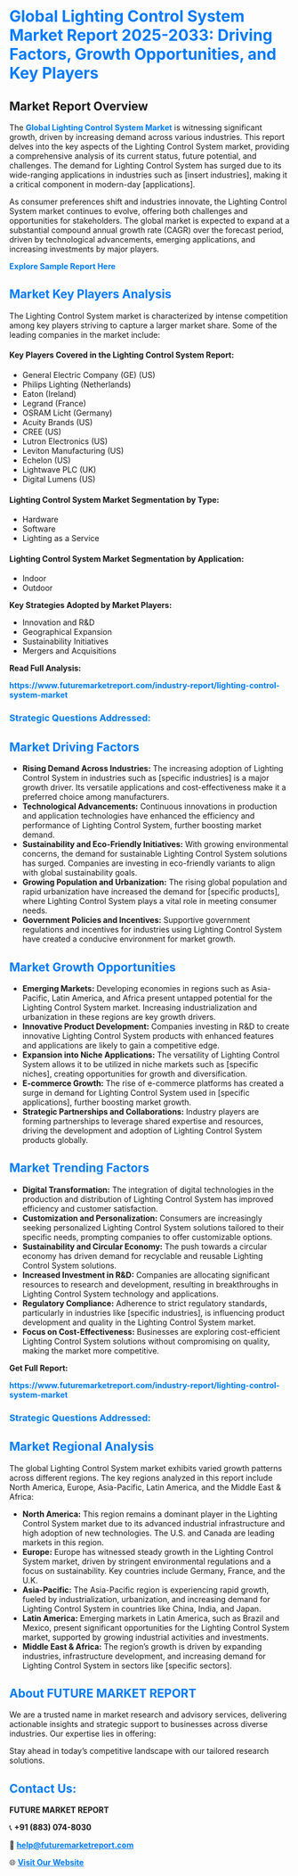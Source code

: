 <h1 style="color: #007BFF;">Global Lighting Control System Market Report 2025-2033: Driving Factors, Growth Opportunities, and Key Players</h1>

<section id="overview">
<h2>Market Report Overview</h2>
<p>The <a href="https://www.futuremarketreport.com/industry-report/lighting-control-system-market" style="color: #007BFF; text-decoration: none;"><strong>Global Lighting Control System Market</strong></a> is witnessing significant growth, driven by increasing demand across various industries. This report delves into the key aspects of the Lighting Control System market, providing a comprehensive analysis of its current status, future potential, and challenges. The demand for Lighting Control System has surged due to its wide-ranging applications in industries such as [insert industries], making it a critical component in modern-day [applications].</p>
<p>As consumer preferences shift and industries innovate, the Lighting Control System market continues to evolve, offering both challenges and opportunities for stakeholders. The global market is expected to expand at a substantial compound annual growth rate (CAGR) over the forecast period, driven by technological advancements, emerging applications, and increasing investments by major players.</p>
</section>

<section id="overview">
<p><a href="https://www.futuremarketreport.com/request-sample/reportId=104293" style="color: #007BFF; text-decoration: none;"><strong>Explore Sample Report Here</strong></a></p>
</section>

<section id="key-players">
<h2 style="color: #007BFF;">Market Key Players Analysis</h2>
<p>The Lighting Control System market is characterized by intense competition among key players striving to capture a larger market share. Some of the leading companies in the market include:</p>
<h4>Key Players Covered in the Lighting Control System Report:</h4>
<ul><li>General Electric Company (GE) (US)</li><li>Philips Lighting (Netherlands)</li><li>Eaton (Ireland)</li><li>Legrand (France)</li><li>OSRAM Licht (Germany)</li><li>Acuity Brands (US)</li><li>CREE (US)</li><li>Lutron Electronics (US)</li><li>Leviton Manufacturing (US)</li><li>Echelon (US)</li><li>Lightwave PLC (UK)</li><li>Digital Lumens (US)</li></ul>
<h4>Lighting Control System Market Segmentation by Type:</h4>
<ul><li>Hardware</li><li>Software</li><li>Lighting as a Service</li></ul>

<h4>Lighting Control System Market Segmentation by Application:</h4>
<ul><li>Indoor</li><li>Outdoor</li></ul>
<p><strong>Key Strategies Adopted by Market Players:</strong></p>
<ul>
<li>Innovation and R&D</li>
<li>Geographical Expansion</li>
<li>Sustainability Initiatives</li>
<li>Mergers and Acquisitions</li>
</ul>
</section>

<section>
<p><strong>Read Full Analysis: </strong></p><a href="https://www.futuremarketreport.com/industry-report/lighting-control-system-market" style="color: #007BFF; text-decoration: none;"><strong>https://www.futuremarketreport.com/industry-report/lighting-control-system-market</strong></a>
<h3 style="color: #007BFF;">Strategic Questions Addressed:</h3>
</section>

<section id="driving-factors">
<h2 style="color: #007BFF;">Market Driving Factors</h2>
<ul>
<li><strong>Rising Demand Across Industries:</strong> The increasing adoption of Lighting Control System in industries such as [specific industries] is a major growth driver. Its versatile applications and cost-effectiveness make it a preferred choice among manufacturers.</li>
<li><strong>Technological Advancements:</strong> Continuous innovations in production and application technologies have enhanced the efficiency and performance of Lighting Control System, further boosting market demand.</li>
<li><strong>Sustainability and Eco-Friendly Initiatives:</strong> With growing environmental concerns, the demand for sustainable Lighting Control System solutions has surged. Companies are investing in eco-friendly variants to align with global sustainability goals.</li>
<li><strong>Growing Population and Urbanization:</strong> The rising global population and rapid urbanization have increased the demand for [specific products], where Lighting Control System plays a vital role in meeting consumer needs.</li>
<li><strong>Government Policies and Incentives:</strong> Supportive government regulations and incentives for industries using Lighting Control System have created a conducive environment for market growth.</li>
</ul>
</section>

<section id="growth-opportunities">
<h2 style="color: #007BFF;">Market Growth Opportunities</h2>
<ul>
<li><strong>Emerging Markets:</strong> Developing economies in regions such as Asia-Pacific, Latin America, and Africa present untapped potential for the Lighting Control System market. Increasing industrialization and urbanization in these regions are key growth drivers.</li>
<li><strong>Innovative Product Development:</strong> Companies investing in R&D to create innovative Lighting Control System products with enhanced features and applications are likely to gain a competitive edge.</li>
<li><strong>Expansion into Niche Applications:</strong> The versatility of Lighting Control System allows it to be utilized in niche markets such as [specific niches], creating opportunities for growth and diversification.</li>
<li><strong>E-commerce Growth:</strong> The rise of e-commerce platforms has created a surge in demand for Lighting Control System used in [specific applications], further boosting market growth.</li>
<li><strong>Strategic Partnerships and Collaborations:</strong> Industry players are forming partnerships to leverage shared expertise and resources, driving the development and adoption of Lighting Control System products globally.</li>
</ul>
</section>

<section id="trending-factors">
<h2 style="color: #007BFF;">Market Trending Factors</h2>
<ul>
<li><strong>Digital Transformation:</strong> The integration of digital technologies in the production and distribution of Lighting Control System has improved efficiency and customer satisfaction.</li>
<li><strong>Customization and Personalization:</strong> Consumers are increasingly seeking personalized Lighting Control System solutions tailored to their specific needs, prompting companies to offer customizable options.</li>
<li><strong>Sustainability and Circular Economy:</strong> The push towards a circular economy has driven demand for recyclable and reusable Lighting Control System solutions.</li>
<li><strong>Increased Investment in R&D:</strong> Companies are allocating significant resources to research and development, resulting in breakthroughs in Lighting Control System technology and applications.</li>
<li><strong>Regulatory Compliance:</strong> Adherence to strict regulatory standards, particularly in industries like [specific industries], is influencing product development and quality in the Lighting Control System market.</li>
<li><strong>Focus on Cost-Effectiveness:</strong> Businesses are exploring cost-efficient Lighting Control System solutions without compromising on quality, making the market more competitive.</li>
</ul>
</section>

<section>
<p><strong>Get Full Report: </strong></p><a href="https://www.futuremarketreport.com/industry-report/lighting-control-system-market" style="color: #007BFF; text-decoration: none;"><strong>https://www.futuremarketreport.com/industry-report/lighting-control-system-market</strong></a>
<h3 style="color: #007BFF;">Strategic Questions Addressed:</h3>
</section>


<section id="regional-analysis">
<h2 style="color: #007BFF;">Market Regional Analysis</h2>
<p>The global Lighting Control System market exhibits varied growth patterns across different regions. The key regions analyzed in this report include North America, Europe, Asia-Pacific, Latin America, and the Middle East & Africa:</p>
<ul>
<li><strong>North America:</strong> This region remains a dominant player in the Lighting Control System market due to its advanced industrial infrastructure and high adoption of new technologies. The U.S. and Canada are leading markets in this region.</li>
<li><strong>Europe:</strong> Europe has witnessed steady growth in the Lighting Control System market, driven by stringent environmental regulations and a focus on sustainability. Key countries include Germany, France, and the U.K.</li>
<li><strong>Asia-Pacific:</strong> The Asia-Pacific region is experiencing rapid growth, fueled by industrialization, urbanization, and increasing demand for Lighting Control System in countries like China, India, and Japan.</li>
<li><strong>Latin America:</strong> Emerging markets in Latin America, such as Brazil and Mexico, present significant opportunities for the Lighting Control System market, supported by growing industrial activities and investments.</li>
<li><strong>Middle East & Africa:</strong> The region’s growth is driven by expanding industries, infrastructure development, and increasing demand for Lighting Control System in sectors like [specific sectors].</li>
</ul>
</section>

<footer>
<h2 style="color: #007BFF;">About FUTURE MARKET REPORT</h2>
<p>We are a trusted name in market research and advisory services, delivering actionable insights and strategic support to businesses across diverse industries. Our expertise lies in offering:</p>

<p>Stay ahead in today’s competitive landscape with our tailored research solutions.</p>

<h2 style="color: #007BFF;">Contact Us:</h2>
<p><strong>FUTURE MARKET REPORT</strong></p>
<p>📞 <strong>+91 (883) 074-8030</strong></p>
<p>📧 <strong><a href="mailto:help@futuremarketreport.com" style="color: #007BFF;">help@futuremarketreport.com</a></strong></p>
<p>🌐 <strong><a href="https://www.futuremarketreport.com/" style="color: #007BFF;">Visit Our Website</a></strong></p>
</footer>